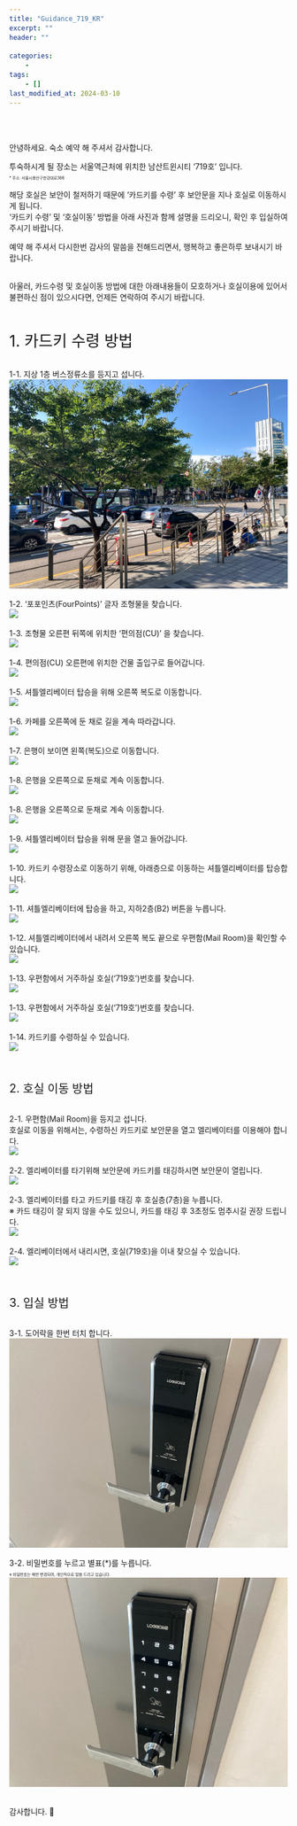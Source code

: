 ```yaml
---
title: "Guidance_719_KR"
excerpt: ""
header: ""

categories:
    - 
tags:
    - []
last_modified_at: 2024-03-10
---
```

<br><br>

안녕하세요. 숙소 예약 해 주셔서 감사합니다.<br>

투숙하시게 될 장소는 서울역근처에 위치한 남산트윈시티 ‘719호’ 입니다.<br>
<span style = " font-size:0.5em;">* 주소: 서울시용산구한강대로366</span>
<br>

해당 호실은 보안이 철저하기 때문에 ‘카드키를 수령’ 후 보안문을 지나 호실로 이동하시게 됩니다.<br>
‘카드키 수령’ 및 ‘호실이동’ 방법을 아래 사진과 함께 설명을 드리오니, 확인 후 입실하여 주시기 바랍니다.<br>

예약 해 주셔서 다시한번 감사의 말씀을 전해드리면서, 행복하고 좋은하루 보내시기 바랍니다.<br>
<br>

아울러, 카드수령 및 호실이동 방법에 대한 아래내용들이 모호하거나
호실이용에 있어서 불편하신 점이 있으시다면, 언제든 연락하여 주시기 바랍니다.
<br><br><br>

<span style = " font-size:2em;">
1․ 카드키 수령 방법
</span>
<br><br>

1-1. 지상 1층 버스정류소를 등지고 섭니다.<br>
![](/upload/airBnB/1_1.png)
<br>

1-2. ‘포포인츠(FourPoints)’ 글자 조형물을 찾습니다.<br>
![](/upload/airBnB/1_2.png)
<br>

1-3. 조형물 오른편 뒤쪽에 위치한 ‘편의점(CU)’ 을 찾습니다.<br>
![](/upload/airBnB/1_3.png)

1-4. 편의점(CU) 오른편에 위치한 건물 출입구로 들어갑니다.<br>
![](/upload/airBnB/1_4.png)
<br>

1-5. 셔틀엘리베이터 탑승을 위해 오른쪽 복도로 이동합니다.<br>
![](/upload/airBnB/1_5.png)
<br>

1-6. 카페를 오른쪽에 둔 채로 길을 계속 따라갑니다.<br>
![](/upload/airBnB/1_6.png)
<br>

1-7. 은행이 보이면 왼쪽(복도)으로 이동합니다.<br>
![](/upload/airBnB/1_7.png)
<br>

1-8. 은행을 오른쪽으로 둔채로 계속 이동합니다.<br>
![](/upload/airBnB/1_8_01.png)
<br>

1-8. 은행을 오른쪽으로 둔채로 계속 이동합니다.<br>
![](/upload/airBnB/1_8_02.png)
<br>

1-9. 셔틀엘리베이터 탑승을 위해 문을 열고 들어갑니다.<br>
![](/upload/airBnB/1_9.png)
<br>

1-10. 카드키 수령장소로 이동하기 위해, 아래층으로 이동하는 셔틀엘리베이터를 탑승합니다.<br>
![](/upload/airBnB/1_10.png)
<br>

1-11. 셔틀엘리베이터에 탑승을 하고, 지하2층(B2) 버튼을 누릅니다.<br>
![](/upload/airBnB/1_11.png)
<br>

1-12. 셔틀엘리베이터에서 내려서 오른쪽 복도 끝으로 우편함(Mail Room)을 확인할 수 있습니다.<br>
![](/upload/airBnB/1_12.png)
<br>

1-13. 우편함에서 거주하실 호실(‘719호’)번호를 찾습니다.<br>
![](/upload/airBnB/1_13_01.png)
<br>

1-13. 우편함에서 거주하실 호실(‘719호’)번호를 찾습니다.<br>
![](/upload/airBnB/1_13_02.png)
<br>

1-14. 카드키를 수령하실 수 있습니다.<br>
![](/upload/airBnB/1_14.png)
<br><br><br>



<span style = " font-size:1.5em;">
2․ 호실 이동 방법
</span>
<br><br>

2-1. 우편함(Mail Room)을 등지고 섭니다.<br>
호실로 이동을 위해서는, 수령하신 카드키로 보안문을 열고 엘리베이터를 이용해야 합니다.<br>
![](/upload/airBnB/2_1.png)
<br>

2-2. 엘리베이터를 타기위해 보안문에 카드키를 태깅하시면 보안문이 열립니다.<br>
![](/upload/airBnB/2_2.png)
<br>

2-3. 엘리베이터를 타고 카드키를 태깅 후 호실층(7층)을 누릅니다.<br>
※ 카드 태깅이 잘 되지 않을 수도 있으니, 카드를 태깅 후 3초정도 멈추시길 권장 드립니다.<br>
![](/upload/airBnB/2_3.png)
<br>

2-4. 엘리베이터에서 내리시면, 호실(719호)을 이내 찾으실 수 있습니다.<br>
![](/upload/airBnB/2_4.png)
<br><br><br>


<span style = " font-size:1.5em;">
3․ 입실 방법
</span>
<br><br>

3-1. 도어락을 한번 터치 합니다.<br>
![](/upload/airBnB/3_1.png)
<br>

3-2. 비밀번호를 누르고 별표(*)를 누릅니다.<br>
<span style = " font-size:0.5em;">※ 비밀번호는 매번 변경되며, 개인적으로 말씀 드리고 있습니다.</span>
![](/upload/airBnB/3_2.png)
<br><br>

감사합니다. 🤗

<br><br>
